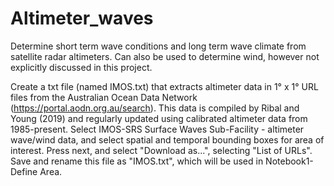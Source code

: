 # Altimeter_waves
Determine short term wave conditions and long term wave climate from satellite radar altimeters. Can also be used to determine wind, however not explicitly discussed in this project.
 
Create a txt file (named IMOS.txt) that extracts altimeter data in 1° x 1° URL files from the Australian Ocean Data Network (https://portal.aodn.org.au/search). This data is compiled by Ribal and Young (2019) and regularly updated using calibrated altimeter data from 1985-present.
Select IMOS-SRS Surface Waves Sub-Facility - altimeter wave/wind data, and select spatial and temporal bounding boxes for area of interest. Press next, and select "Download as...", selecting "List of URLs". Save and rename this file as "IMOS.txt", which will be used in Notebook1-Define Area.
